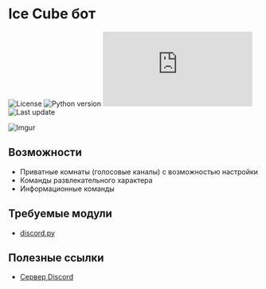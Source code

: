 # Ice Cube бот

![License](https://img.shields.io/github/license/volkovik/ice_cube)
![Python version](https://img.shields.io/badge/Python-v3.7-yellow)
![Discord.py version](https://img.shields.io/pypi/v/discord.py?label=discord.py)
![Last update](https://img.shields.io/github/last-commit/volkovik/ice_cube/master?label=Last%20update)

![Imgur](https://i.imgur.com/eDolWQD.jpg)

## Возможности
- Приватные комнаты (голосовые каналы) с возможностью настройки
- Команды развлекательного характера
- Информационные команды

## Требуемые модули
- [discord.py](https://github.com/Rapptz/discord.py)

## Полезные ссылки
- [Сервер Discord](https://discord.gg/w2C7E4b)
